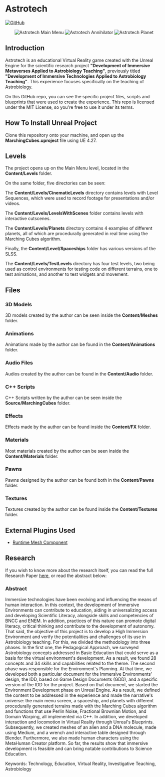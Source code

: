 # Astrotech
[![GitHub](https://img.shields.io/github/license/amorimhrh/Astrotech)](https://raw.githubusercontent.com/amorimhrh/Astrotech/master/LICENSE.md)

<p align="center">
  <img src="https://github.com/amorimhrh/Astrotech/blob/dev/READMEImages/photo-a.gif?raw=true" alt="Astrotech Main Menu"/>
  <img src="https://github.com/amorimhrh/Astrotech/blob/dev/READMEImages/photo-b.gif?raw=true" alt="Astrotech Annihilator"/>
  <img src="https://github.com/amorimhrh/Astrotech/blob/dev/READMEImages/photo-c.gif?raw=true" alt="Astrotech Planet"/>
</p>

## Introduction

Astrotech is an educational Virtual Reality game created with the Unreal Engine for the scientific research project **"Development of Immersive Metaverses Applied to Astrobiology Teaching"**, previously titled **"Development of Immersive Technologies Applied to Astrobiology Teaching"**. This experience focuses specifically on the teaching of Astrobiology.

On this GitHub repo, you can see the specific project files, scripts and blueprints that were used to create the experience. This repo is licensed under the MIT License, so you're free to use it under its terms.

## How To Install Unreal Project

Clone this repository onto your machine, and open up the **MarchingCubes.uproject** file using UE 4.27.

## Levels

The project opens up on the Main Menu level, located in the **Content/Levels** folder. 

On the same folder, five directories can be seen:

The **Content/Levels/CinematicLevels** directory contains levels with Level Sequences, which were used to record footage for presentations and/or videos.

The **Content/Levels/LevelsWithScenes** folder contains levels with interactive cutscenes.

The **Content/Levels/Planets** directory contains 4 examples of different planets, all of which are procedurally generated in real time using the Marching Cubes algorithm.

Finally, the **Content/Level/Spaceships** folder has various versions of the SLSS.

The **Content/Levels/TestLevels** directory has four test levels, two being used as control environments for testing code on different terrains, one to test animations, and another to test widgets and movement.

## Files

### 3D Models

3D models created by the author can be seen inside the **Content/Meshes** folder. 

### Animations

Animations made by the author can be found in the **Content/Animations** folder.

### Audio Files

Audios created by the author can be found in the **Content/Audio** folder.

### C++ Scripts

C++ Scripts written by the author can be seen inside the **Source/MarchingCubes** folder.

### Effects

Effects made by the author can be found inside the **Content/FX** folder.

### Materials

Most materials created by the author can be seen inside the **Content/Materials** folder.

### Pawns

Pawns designed by the author can be found both in the **Content/Pawns** folder.

### Textures

Textures created by the author can be found inside the **Content/Textures** folder.

## External Plugins Used

 * [Runtime Mesh Component](https://github.com/TriAxis-Games/RuntimeMeshComponent)

## Research

If you wish to know more about the research itself, you can read the full Research Paper [here](https://bit.ly/ditaat-lite), or read the abstract below:

### Abstract

Immersive technologies have been evolving and influencing the means of human interaction. In this context, the development of Immersive Environments can contribute to education, aiding in universalizing access and developing Scientific Literacy, alongside skills and competencies of BNCC and ENEM. In addition, practices of this nature can promote digital literacy, critical thinking and contribute to the development of autonomy. That said, the objective of this project is to develop a High Immersion Environment and verify the potentialities and challenges of its use in Astrobiology teaching. For this, we divided the methodology into three phases. In the first one, the Pedagogical Approach, we surveyed Astrobiology concepts addressed in Basic Education that could serve as a basis for the virtual environment's development. As a result, we found 28 concepts and 34 skills and capabilities related to the theme. The second phase was responsible for the Environment's Planning. At that time, we developed both a particular document for the Immersive Environments' design, the IDD, based on Game Design Documents (GDD), and a specific version of the IDD for the project. Based on that document, we started the Environment Development phase on Unreal Engine. As a result, we defined the content to be addressed in the experience and made the narrative's universe: the main menu screen, a spaceship, and planets with different procedurally generated terrains made with the Marching Cubes algorithm and functions that use Perlin Noise, Fractional Brownian Motion, and Domain Warping, all implemented via C++. In addition, we developed interaction and locomotion in Virtual Reality through Unreal's Blueprints. Subsequently, we created meshes of an alien and a DNA molecule, made using Medium, and a wrench and interactive table designed through Blender. Furthermore, we also made human characters using the MetaHuman Creator platform. So far, the results show that immersive development is feasible and can bring notable contributions to Science Education.

Keywords: Technology, Education, Virtual Reality, Investigative Teaching, Astrobiology